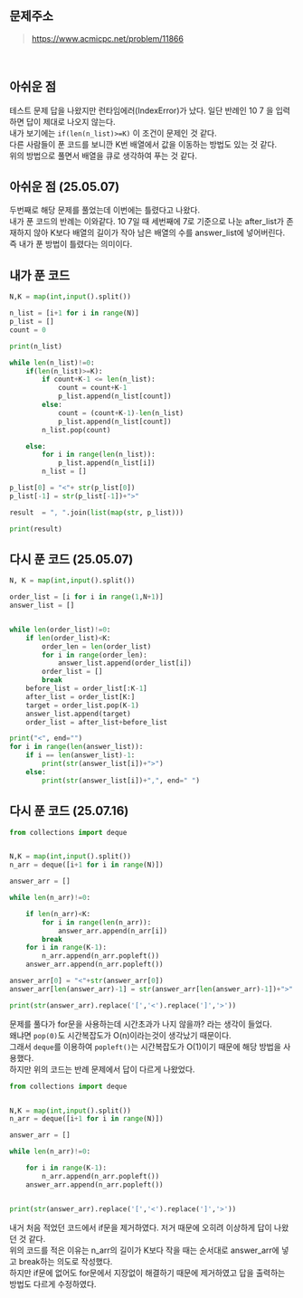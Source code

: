 ## 문제주소

> https://www.acmicpc.net/problem/11866

</br>

## 아쉬운 점

테스트 문제 답을 나왔지만 런타임에러(IndexError)가 났다. 일단 반례인 10 7 을 입력하면 답이 제대로 나오지 않는다.  
내가 보기에는 `if(len(n_list)>=K)` 이 조건이 문제인 것 같다.  
다른 사람들이 푼 코드를 보니깐 K번 배열에서 값을 이동하는 방법도 있는 것 같다.  
위의 방법으로 풀면서 배열을 큐로 생각하여 푸는 것 같다.

## 아쉬운 점 (25.05.07)

두번째로 해당 문제를 풀었는데 이번에는 틀렸다고 나왔다.  
내가 푼 코드의 반례는 이와같다. 10 7일 때 세번째에 7로 기준으로 나눈 after_list가 존재하지 않아 K보다 배열의 길이가 작아 남은 배열의 수를 answer_list에 넣어버린다.  
즉 내가 푼 방법이 틀렸다는 의미이다.

## 내가 푼 코드

```py
N,K = map(int,input().split())

n_list = [i+1 for i in range(N)]
p_list = []
count = 0

print(n_list)

while len(n_list)!=0:
    if(len(n_list)>=K):
        if count+K-1 <= len(n_list):
            count = count+K-1
            p_list.append(n_list[count])
        else:
            count = (count+K-1)-len(n_list)
            p_list.append(n_list[count])
        n_list.pop(count)

    else:
        for i in range(len(n_list)):
            p_list.append(n_list[i])
        n_list = []

p_list[0] = "<"+ str(p_list[0])
p_list[-1] = str(p_list[-1])+">"

result  = ", ".join(list(map(str, p_list)))

print(result)
```

## 다시 푼 코드 (25.05.07)

```py
N, K = map(int,input().split())

order_list = [i for i in range(1,N+1)]
answer_list = []


while len(order_list)!=0:
    if len(order_list)<K:
        order_len = len(order_list)
        for i in range(order_len):
            answer_list.append(order_list[i])
        order_list = []
        break
    before_list = order_list[:K-1]
    after_list = order_list[K:]
    target = order_list.pop(K-1)
    answer_list.append(target)
    order_list = after_list+before_list

print("<", end="")
for i in range(len(answer_list)):
    if i == len(answer_list)-1:
        print(str(answer_list[i])+">")
    else:
        print(str(answer_list[i])+",", end=" ")
```

## 다시 푼 코드 (25.07.16)

```py
from collections import deque


N,K = map(int,input().split())
n_arr = deque([i+1 for i in range(N)])

answer_arr = []

while len(n_arr)!=0:

    if len(n_arr)<K:
        for i in range(len(n_arr)):
            answer_arr.append(n_arr[i])
        break
    for i in range(K-1):
        n_arr.append(n_arr.popleft())
    answer_arr.append(n_arr.popleft())

answer_arr[0] = "<"+str(answer_arr[0])
answer_arr[len(answer_arr)-1] = str(answer_arr[len(answer_arr)-1])+">"

print(str(answer_arr).replace('[','<').replace(']','>'))
```

문제를 풀다가 for문을 사용하는데 시간초과가 나지 않을까? 라는 생각이 들었다.  
왜냐면 `pop(0)`도 시간복잡도가 O(n)이라는것이 생각났기 때문이다.  
그래서 `deque`를 이용하여 `popleft()`는 시간복잡도가 O(1)이기 때문에 해당 방법을 사용했다.  
하지만 위의 코드는 반례 문제에서 답이 다르게 나왔었다.

```py
from collections import deque


N,K = map(int,input().split())
n_arr = deque([i+1 for i in range(N)])

answer_arr = []

while len(n_arr)!=0:

    for i in range(K-1):
        n_arr.append(n_arr.popleft())
    answer_arr.append(n_arr.popleft())


print(str(answer_arr).replace('[','<').replace(']','>'))
```

내거 처음 적었던 코드에서 if문을 제거하였다. 저거 때문에 오히려 이상하게 답이 나왔던 것 같다.  
위의 코드를 적은 이유는 n_arr의 길이가 K보다 작을 때는 순서대로 answer_arr에 넣고 break하는 의도로 작성했다.  
하지만 if문에 없어도 for문에서 지장없이 해결하기 때문에 제거하였고 답을 출력하는 방법도 다르게 수정하였다.
